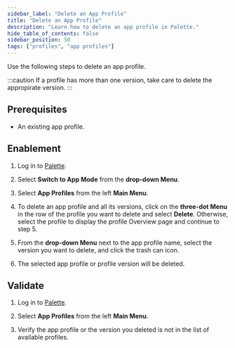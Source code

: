 ```yaml
---
sidebar_label: "Delete an App Profile"
title: "Delete an App Profile"
description: "Learn how to delete an app profile in Palette."
hide_table_of_contents: false
sidebar_position: 50
tags: ["profiles", "app profiles"]
---
```



Use the following steps to delete an app profile. 

:::caution
If a profile has more than one version, take care to delete the appropirate version.
:::

## Prerequisites 

- An existing app profile. 

## Enablement

1. Log in to [Palette](https://console.spectrocloud.com/).

2. Select **Switch to App Mode** from the **drop-down Menu**.

3. Select **App Profiles** from the left **Main Menu**.

<!-- 3. From the list of available app profiles, select the profile to delete.

x. If the app profile has only one version, use the **drop-down Menu** next to the app profile name to select the version you want to delete, and click the trash can icon.  -->

4. To delete an app profile and all its versions, click on the **three-dot Menu** in the row of the profile you want to delete and select **Delete**. Otherwise, select the profile to display the profile Overview page and continue to step 5.

5. From the **drop-down Menu** next to the app profile name, select the version you want to delete, and click the trash can icon. 

6. The selected app profile or profile version will be deleted.


## Validate

1. Log in to [Palette](https://console.spectrocloud.com/).

2. Select **App Profiles** from the left **Main Menu**.   

3. Verify the app profile or the version you deleted is not in the list of available profiles.